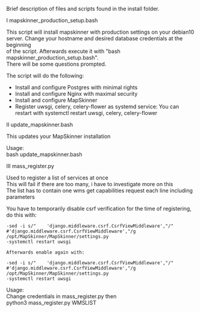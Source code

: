 Brief description of files and scripts found in the install folder.

I  mapskinner_production_setup.bash

This script will install mapskinner with production settings on your debian10  
server. Change your hostname and desired database credentials at the beginning  
of the script. Afterwards execute it with "bash mapskinner_production_setup.bash".  
There will be some questions prompted.  

The script will do the following:   
- Install and configure Postgres with minimal rights
- Install and configure Nginx with maximal security
- Install and configure MapSkinner
- Register uwsgi, celery, celery-flower as systemd service:
  You can restart with systemctl restart  uwsgi, celery, celery-flower

II  update_mapskinner.bash

This updates your MapSkinner installation

Usage:  
bash update_mapskinner.bash  

III mass_register.py

Used to register a list of services at once  
This will fail if there are too many, i have to investigate more on this  
The list has to contain one wms get capabilities request each line including parameters   

You have to temporarily disable csrf verification for the time of registering, do this with:  

```
-sed -i s/"    'django.middleware.csrf.CsrfViewMiddleware',"/"    #'django.middleware.csrf.CsrfViewMiddleware',"/g /opt/MapSkinner/MapSkinner/settings.py
-systemctl restart uwsgi

Afterwards enable again with:

-sed -i s/"    'django.middleware.csrf.CsrfViewMiddleware',"/"    #'django.middleware.csrf.CsrfViewMiddleware',"/g /opt/MapSkinner/MapSkinner/settings.py
-systemctl restart uwsgi
```

Usage:  
Change credentials in mass_register.py then  
python3 mass_register.py WMSLIST  
